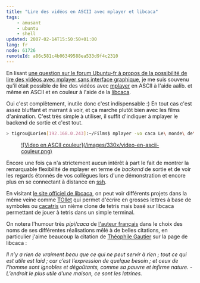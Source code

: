 ```yaml
---
title: "Lire des vidéos en ASCII avec mplayer et libcaca"
tags:
    - amusant
    - ubuntu
    - shell
updated: 2007-02-14T15:50:50+01:00
lang: fr
node: 61726
remoteId: a86c581c4b06349588ea533d9f4c2310
---
```

 
En lisant [une question sur le forum Ubuntu-fr à propos de la possibilité de lire des vidéos avec mplayer sans interface graphique](http://forum.ubuntu-fr.org/viewtopic.php?pid=524197), je me suis souvenu qu'il était possible de lire des vidéos avec [mplayer](http://pwet.fr/man/linux/commandes/mplayer) en ASCII à l'aide aalib. et même en ASCII et en couleur à l'aide de la [libcaca](http://pwet.fr/man/linux/fonctions_bibliotheques/caca).

 
Oui c'est complètement, inutile donc c'est indispensable :) En tout cas c'est assez bluffant et marrant à voir, et ça marche plutôt bien avec les films d'animation. C'est très simple à utiliser, il suffit d'indiquer à mplayer le backend de sortie et c'est tout.

 ``` bash
> tigrou@Lorien[192.168.0.243]:~/Films$ mplayer -vo caca Le\ monde\ de\ Nemo.avi
```

 


<figure class="object-left"><a href="/images/video-en-ascii-couleur.png">![Video en ASCII couleur](/images/330x/video-en-ascii-couleur.png)
</a></figure>




 
Encore une fois ça n'a strictement aucun intérêt à part le fait de montrer la remarquable flexibilité de mplayer en terme de *backend* de sortie et de voir les regards étonnés de vos collègues lors d'une démonstration et encore plus en se connectant à distance en [ssh](http://pwet.fr/man/linux/commandes/ssh).

 
En visitant [le site officiel de libcaca](http://libcaca.zoy.org/), on peut voir différents projets dans la même veine comme [TOIlet](http://libcaca.zoy.org/toilet.html) qui permet d'écrire en grosses lettres à base de symboles ou [cacatris](http://libcaca.zoy.org/cacatris.html) un nième clone de tetris mais basé sur libcaca permettant de jouer à tetris dans un simple terminal.

 
On notera l'humour très *pipi/caca* de [l'auteur français](http://sam.zoy.org/) dans le choix des noms de ses différentes réalisations mêlé à de belles citations, en particulier j'aime beaucoup la citation de [Théophile Gautier](http://fr.wikipedia.org/wiki/ThÃƒÂ©ophile_Gautier) sur la page de libcaca :

 *Il n’y a rien de vraiment beau que ce qui ne peut servir à rien ; tout ce qui est utile est laid ; car c’est l’expression de quelque besoin ; et ceux de l’homme sont ignobles et dégoûtants, comme sa pauvre et infirme nature. - L’endroit le plus utile d’une maison, ce sont les latrines.*

